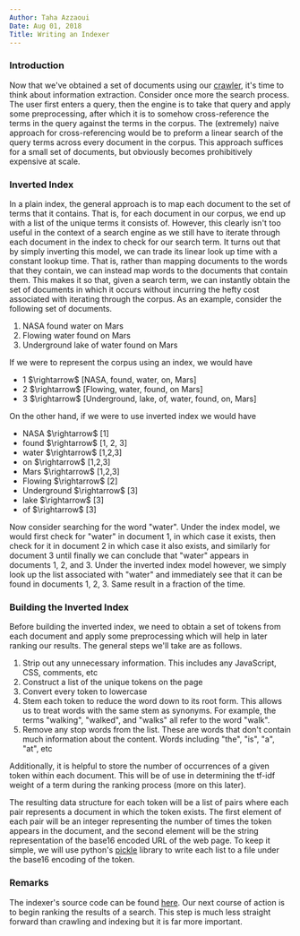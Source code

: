 ```yaml
---
Author: Taha Azzaoui
Date: Aug 01, 2018 
Title: Writing an Indexer
---
```


### Introduction

Now that we\'ve obtained a set of documents using our
[crawler](crawler.html), it\'s time to think about information
extraction. Consider once more the search process. The user first enters
a query, then the engine is to take that query and apply some
preprocessing, after which it is to somehow cross-reference the terms in
the query against the terms in the corpus. The (extremely) naive
approach for cross-referencing would be to preform a linear search of
the query terms across every document in the corpus. This approach
suffices for a small set of documents, but obviously becomes
prohibitively expensive at scale.

### Inverted Index

In a plain index, the general approach is to map each document to the
set of terms that it contains. That is, for each document in our corpus,
we end up with a list of the unique terms it consists of. However, this
clearly isn\'t too useful in the context of a search engine as we still
have to iterate through each document in the index to check for our
search term. It turns out that by simply inverting this model, we can
trade its linear look up time with a constant lookup time. That is,
rather than mapping documents to the words that they contain, we can
instead map words to the documents that contain them. This makes it so
that, given a search term, we can instantly obtain the set of documents
in which it occurs without incurring the hefty cost associated with
iterating through the corpus. As an example, consider the following set
of documents.

1.  NASA found water on Mars
2.  Flowing water found on Mars
3.  Underground lake of water found on Mars

If we were to represent the corpus using an index, we would have

-   1 \$\\rightarrow\$ \[NASA, found, water, on, Mars\]
-   2 \$\\rightarrow\$ \[Flowing, water, found, on Mars\]
-   3 \$\\rightarrow\$ \[Underground, lake, of, water, found, on, Mars\]

On the other hand, if we were to use inverted index we would have

-   NASA \$\\rightarrow\$ \[1\]
-   found \$\\rightarrow\$ \[1, 2, 3\]
-   water \$\\rightarrow\$ \[1,2,3\]
-   on \$\\rightarrow\$ \[1,2,3\]
-   Mars \$\\rightarrow\$ \[1,2,3\]
-   Flowing \$\\rightarrow\$ \[2\]
-   Underground \$\\rightarrow\$ \[3\]
-   lake \$\\rightarrow\$ \[3\]
-   of \$\\rightarrow\$ \[3\]

Now consider searching for the word \"water\". Under the index model, we
would first check for \"water\" in document 1, in which case it exists,
then check for it in document 2 in which case it also exists, and
similarly for document 3 until finally we can conclude that \"water\"
appears in documents 1, 2, and 3. Under the inverted index model
however, we simply look up the list associated with \"water\" and
immediately see that it can be found in documents 1, 2, 3. Same result
in a fraction of the time.

### Building the Inverted Index

Before building the inverted index, we need to obtain a set of tokens
from each document and apply some preprocessing which will help in later
ranking our results. The general steps we\'ll take are as follows.

1.  Strip out any unnecessary information. This includes any JavaScript,
    CSS, comments, etc
2.  Construct a list of the unique tokens on the page
3.  Convert every token to lowercase
4.  Stem each token to reduce the word down to its root form. This
    allows us to treat words with the same stem as synonyms. For
    example, the terms \"walking\", \"walked\", and \"walks\" all refer
    to the word \"walk\".
5.  Remove any stop words from the list. These are words that don\'t
    contain much information about the content. Words including \"the\",
    \"is\", \"a\", \"at\", etc

Additionally, it is helpful to store the number of occurrences of a
given token within each document. This will be of use in determining the
tf-idf weight of a term during the ranking process (more on this later).

The resulting data structure for each token will be a list of pairs
where each pair represents a document in which the token exists. The
first element of each pair will be an integer representing the number of
times the token appears in the document, and the second element will be
the string representation of the base16 encoded URL of the web page. To
keep it simple, we will use python\'s
[pickle](https://docs.python.org/3/library/pickle.html) library to write
each list to a file under the base16 encoding of the token.

### Remarks

The indexer\'s source code can be found
[here](https://github.com/tazzaoui/indexer). Our next
course of action is to begin ranking the results of a search. This step
is much less straight forward than crawling and indexing but it is far
more important.
